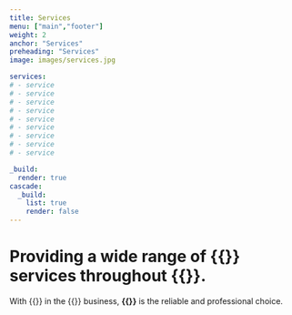 ```yaml
---
title: Services
menu: ["main","footer"]
weight: 2
anchor: "Services"
preheading: "Services"
image: images/services.jpg

services:
# - service
# - service
# - service
# - service
# - service
# - service
# - service
# - service
# - service

_build:
  render: true
cascade:
  _build:
    list: true
    render: false
---
```


# Providing a wide range of **{{<industry>}}** services throughout {{<county>}}.

With {{<years>}} in the {{<industry>}} business, **{{<company>}}** is the reliable and professional choice.
